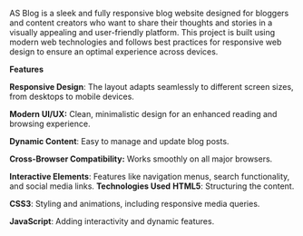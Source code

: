 AS Blog is a sleek and fully responsive blog website designed for bloggers and content creators who want to share their thoughts and stories in a visually appealing and user-friendly platform. This project is built using modern web technologies and follows best practices for responsive web design to ensure an optimal experience across devices.

**Features**

**Responsive Design**: The layout adapts seamlessly to different screen sizes, from desktops to mobile devices.

**Modern UI/UX:** Clean, minimalistic design for an enhanced reading and browsing experience.

**Dynamic Content**: Easy to manage and update blog posts.

**Cross-Browser Compatibility:** Works smoothly on all major browsers.

**Interactive Elements**: Features like navigation menus, search functionality, and social media links.
**Technologies Used**
**HTML5**: Structuring the content.

**CSS3**: Styling and animations, including responsive media queries.

**JavaScript**: Adding interactivity and dynamic features.
